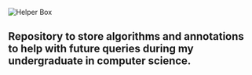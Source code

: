 ![Helper Box](https://i.imgur.com/uy9KgYT.png)

## Repository to store algorithms and annotations to help with future queries during my undergraduate in computer science. 

